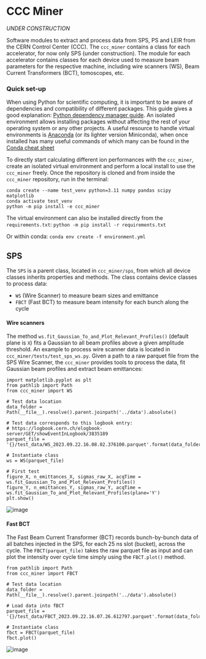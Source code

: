 # CCC Miner

*UNDER CONSTRUCTION*

Software modules to extract and process data from SPS, PS and LEIR from the CERN Control Center (CCC). The `ccc_miner` contains a class for each accelerator, for now only SPS (under construction). The module for each accelerator contains classes for each device used to measure beam parameters for the respective machine, including wire scanners (WS), Beam Current Transformers (BCT), tomoscopes, etc. 

### Quick set-up

When using Python for scientific computing, it is important to be aware of dependencies and compatibility of different packages. This guide gives a good explanation: [Python dependency manager guide](https://aaltoscicomp.github.io/python-for-scicomp/dependencies/#dependency-management). An isolated environment allows installing packages without affecting the rest of your operating system or any other projects. A useful resource to handle virtual environments is [Anaconda](https://www.anaconda.com/) (or its lighter version Miniconda), when once installed has many useful commands of which many can be found in the [Conda cheat sheet](https://docs.conda.io/projects/conda/en/4.6.0/_downloads/52a95608c49671267e40c689e0bc00ca/conda-cheatsheet.pdf) 

To directly start calculating different ion performances with the `ccc_miner`, create an isolated virtual environment and perform a local install to use the `ccc_miner` freely. Once the repository is cloned and from inside the `ccc_miner` repository, run in the terminal:

```
conda create --name test_venv python=3.11 numpy pandas scipy matplotlib
conda activate test_venv
python -m pip install -e ccc_miner
```
The virtual environment can also be installed directly from the `requirements.txt`: `python -m pip install -r requirements.txt`

Or within conda: `conda env create -f environment.yml`


## SPS 

The `SPS` is a parent class, located in `ccc_miner/sps`, from which all device classes inherits properties and methods. The class contains device classes to process data:
- `WS` (Wire Scanner) to measure beam sizes and emittance
- `FBCT` (Fast BCT) to measure beam intensity for each bunch along the cycle

#### Wire scanners 

The method `ws.fit_Gaussian_To_and_Plot_Relevant_Profiles()` (default plane is `X`) fits a Gaussian to all beam profiles above a given amplitude threshold. An example to process wire scanner data is located in `ccc_miner/tests/test_sps_ws.py`. Given a path to a raw parquet file from the SPS Wire Scanner, the `ccc_miner` provides tools to process the data, fit Gaussian beam profiles and extract beam emittances: 
```
import matplotlib.pyplot as plt
from pathlib import Path
from ccc_miner import WS

# Test data location 
data_folder = Path(__file__).resolve().parent.joinpath('../data').absolute()

# Test data corresponds to this logbook entry:
# https://logbook.cern.ch/elogbook-server/GET/showEventInLogbook/3835189
parquet_file = '{}/test_data/WS_2023.09.22.16.08.02.376100.parquet'.format(data_folder)

# Instantiate class 
ws = WS(parquet_file)

# First test 
figure_X, n_emittances_X, sigmas_raw_X, acqTime = ws.fit_Gaussian_To_and_Plot_Relevant_Profiles() 
figure_Y, n_emittances_Y, sigmas_raw_Y, acqTime = ws.fit_Gaussian_To_and_Plot_Relevant_Profiles(plane='Y') 
plt.show()
```

![image](https://github.com/ewaagaard/ccc_miner/assets/68541324/dd40a3e7-387c-4777-81fc-80e7508ca11e)

#### Fast BCT 

The Fast Beam Current Transformer (BCT) records bunch-by-bunch data of all batches injected in the SPS, for each 25 ns slot (bucket), across the cycle. The `FBCT(parquet_file)` takes the raw parquet file as input and can plot the intensity over cycle time simply using the `FBCT.plot()` method. 
```
from pathlib import Path
from ccc_miner import FBCT

# Test data location 
data_folder = Path(__file__).resolve().parent.joinpath('../data').absolute()

# Load data into fBCT
parquet_file = '{}/test_data/FBCT_2023.09.22.16.07.26.612797.parquet'.format(data_folder)

# Instantiate class 
fbct = FBCT(parquet_file)
fbct.plot()
```

![image](https://github.com/ewaagaard/ccc_miner/assets/68541324/ac2cb799-9a34-48c0-aad0-5ea5a9238851)



